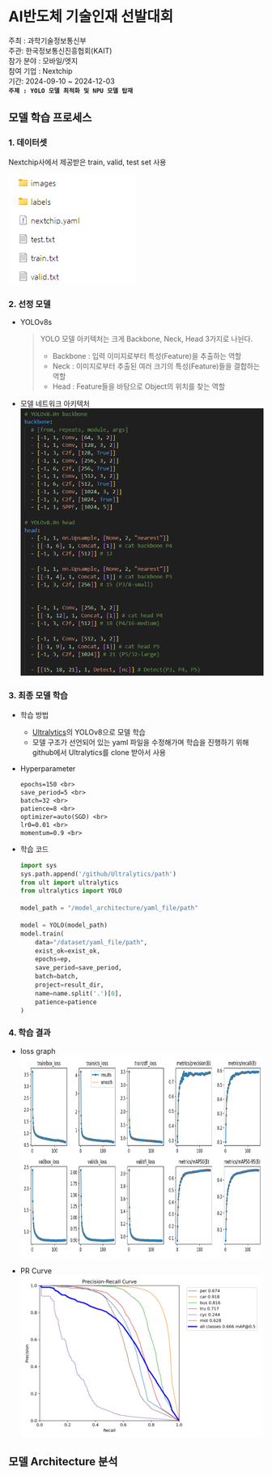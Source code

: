 # AI반도체 기술인재 선발대회
주최 : 과학기술정보통신부 <br> 주관: 한국정보통신진흥협회(KAIT) <br> 참가 분야 : 모바일/엣지 <br> 참여 기업 : Nextchip <br> 기간: 2024-09-10 ~ 2024-12-03 <br> **`주제 : YOLO 모델 최적화 및 NPU 모델 탑재`**



## 모델 학습 프로세스
### 1. 데이터셋
Nextchip사에서 제공받은 train, valid, test set 사용

<img src="./images/dataset.png" alt="데이터셋 샘플">

### 2. 선정 모델
- YOLOv8s
    > YOLO 모델 아키텍처는 크게 Backbone, Neck, Head 3가지로 나뉜다.
    > - Backbone : 입력 이미지로부터 특성(Feature)을 추출하는 역할
    > - Neck : 이미지로부터 추출된 여러 크기의 특성(Feature)들을 결합하는 역할
    > - Head : Feature들을 바탕으로 Object의 위치를 찾는 역할

- 모델 네트워크 아키텍처
    <img src="./images/model_network.png" alt="데이터셋 샘플">

### 3. 최종 모델 학습
- 학습 방법
    - [Ultralytics](https://github.com/ultralytics/ultralytics)의 YOLOv8으로 모델 학습 <br>
    - 모델 구조가 선언되어 있는 yaml 파일을 수정해가며 학습을 진행하기 위해 github에서 Ultralytics를 clone 받아서 사용 <br>

- Hyperparameter
    ```
    epochs=150 <br>
    save_period=5 <br>
    batch=32 <br>
    patience=8 <br>
    optimizer=auto(SGD) <br>
    lr0=0.01 <br>
    momentum=0.9 <br>
    ```

- 학습 코드
    ```python
    import sys
    sys.path.append('/github/Ultralytics/path')
    from ult import ultralytics
    from ultralytics import YOLO

    model_path = "/model_architecture/yaml_file/path"
    
    model = YOLO(model_path)
    model.train(
        data="/dataset/yaml_file/path",
        exist_ok=exist_ok,
        epochs=ep,
        save_period=save_period,
        batch=batch,
        project=result_dir,
        name=name.split('.')[0],
        patience=patience
    )
    ```

### 4. 학습 결과
- loss graph
    <img src="./images/results.png" height="400">

- PR Curve
    <img src="./images/PR_curve.png">


## 모델 Architecture 분석

